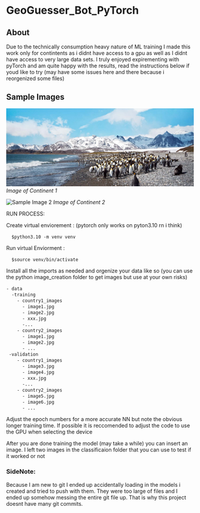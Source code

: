 # GeoGuesser_Bot_PyTorch

## About
<p>Due to the technically consumption heavy nature of ML training I made this work only for contintents as i didnt have access to a gpu as well as I didnt have access to very large data sets. I truly enjoyed expirementing with pyTorch and am quite happy with the results, read the instructions below if youd like to try (may have some issues here and there because i reorgenized some files)</p>

## Sample Images

![Sample Image 1](classification/antartica.jpeg)
*Image of Continent 1*

![Sample Image 2](screenshot_success.png)
*Image of Continent 2*

<p>
  RUN PROCESS:

Create virtual enviorement :  (pytorch only works on pyton3.10 rn i think)

      $python3.10 -m venv venv   

Run virtual Enviorment : 

      $source venv/bin/activate     

</p>
<p>
  Install all the imports as needed and orgenize your data like so
  (you can use the python image_creation folder to get images but use at your own risks)
  
  ```
  - data
    -training
      - country1_images
        - image1.jpg
        - image2.jpg
        - xxx.jpg
        -...
      - country2_images
        - image1.jpg
        - image2.jpg
        - ...
   -validation
      - country1_images
        - image3.jpg
        - image4.jpg
        - xxx.jpg
        -...
      - country2_images
        - image5.jpg
        - image6.jpg
        - ...
  ```

</p>
<p>
  Adjust the epoch numbers for a more accurate NN but note the obvious longer training time. If possible it is reccomended to adjust the code to use the GPU when selecting the device
</p>

<p>After you are done training the model (may take a while) you can insert an image. I left two images in the classificaion folder that you can use to test if it worked or not</p>

### SideNote:
<p>Because I am new to git I ended up accidentally loading in the models i created and tried to push with them. They were too large of files and I ended up somehow messing the entire git file up. That is why this project doesnt have many git commits.</p>

